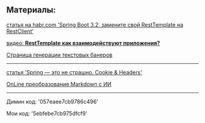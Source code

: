 
## Материалы:

[статья на habr.com 'Spring Boot 3.2: замените свой RestTemplate на RestClient'](https://habr.com/ru/companies/spring_aio/articles/822529/)

[видео: **RestTemplate как взаимодействуют приложения?**](https://youtu.be/OGoRpyEgFlk?si=dN-HARfNL2-6Fmsy)

[Страница генерации текстовых банеров](https://devops.datenkollektiv.de/banner.txt/index.html)

---

[статья 'Spring — это не страшно. Cookie & Headers'](https://javarush.com/groups/posts/3195-spring---ehto-ne-strashno-cookie--headers)

[OnLine преобразование Markdown с ИИ](https://www.yeschat.ai/ru/gpts-ZxWzh8UP-Markdown-Formatter)

---

Димин код: '057eaee7cb9786c496'

Мои код: '5ebfebe7cb975dfcf9'

